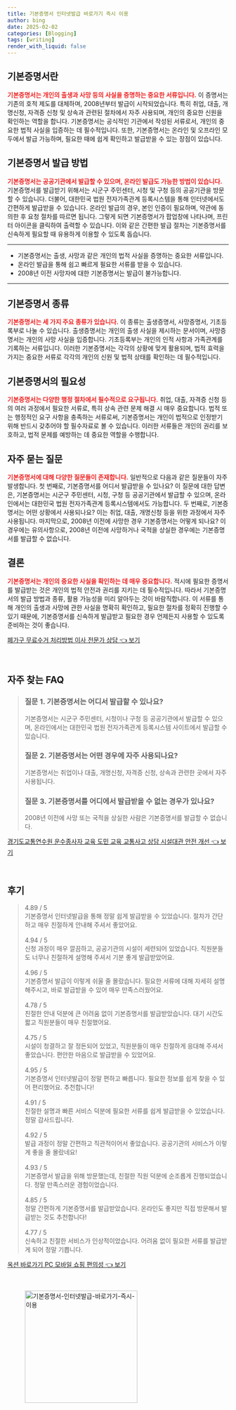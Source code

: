 ```yaml
---
title: 기본증명서 인터넷발급 바로가기 즉시 이용
author: bing
date: 2025-02-02
categories: [Blogging]
tags: [writing]
render_with_liquid: false
---
```



<h2 id='기본증명서란'>기본증명서란</h2>

<p><b><span style="color: #ee2323;">기본증명서는 개인의 출생과 사망 등의 사실을 증명하는 중요한 서류입니다.</span></b> 이 증명서는 기존의 호적 제도를 대체하며, 2008년부터 발급이 시작되었습니다. 특히 취업, 대출, 개명신청, 자격증 신청 및 상속과 관련된 절차에서 자주 사용되며, 개인의 중요한 신원을 확인하는 역할을 합니다. 기본증명서는 공식적인 기관에서 작성된 서류로서, 개인의 중요한 법적 사실을 입증하는 데 필수적입니다. 또한, 기본증명서는 온라인 및 오프라인 모두에서 발급 가능하며, 필요한 때에 쉽게 확인하고 발급받을 수 있는 장점이 있습니다.</p>

<h2 id='기본증명서 발급 방법'>기본증명서 발급 방법</h2>

<p><b><span style="color: #ee2323;">기본증명서는 공공기관에서 발급할 수 있으며, 온라인 발급도 가능한 방법이 있습니다.</span></b> 기본증명서를 발급받기 위해서는 시군구 주민센터, 시청 및 구청 등의 공공기관을 방문할 수 있습니다. 더불어, 대한민국 법원 전자가족관계 등록시스템을 통해 인터넷에서도 간편하게 발급받을 수 있습니다. 온라인 발급의 경우, 본인 인증이 필요하며, 약관에 동의한 후 요청 절차를 따르면 됩니다. 그렇게 되면 기본증명서가 팝업창에 나타나며, 프린터 아이콘을 클릭하여 출력할 수 있습니다. 이와 같은 간편한 발급 절차는 기본증명서를 신속하게 필요할 때 유용하게 이용할 수 있도록 돕습니다.</p>

<hr />

<ul>
    <li>기본증명서는 출생, 사망과 같은 개인의 법적 사실을 증명하는 중요한 서류입니다.</li>
    <li>온라인 발급을 통해 쉽고 빠르게 필요한 서류를 받을 수 있습니다.</li>
    <li>2008년 이전 사망자에 대한 기본증명서는 발급이 불가능합니다.</li>
</ul>

<hr />

<h2 id='기본증명서 종류'>기본증명서 종류</h2>

<p><b><span style="color: #ee2323;">기본증명서는 세 가지 주요 종류가 있습니다.</span></b> 이 종류는 출생증명서, 사망증명서, 기초등록부로 나눌 수 있습니다. 출생증명서는 개인의 출생 사실을 제시하는 문서이며, 사망증명서는 개인의 사망 사실을 입증합니다. 기초등록부는 개인의 인적 사항과 가족관계를 기록하는 서류입니다. 이러한 기본증명서는 각각의 상황에 맞게 활용되며, 법적 효력을 가지는 중요한 서류로 각각의 개인의 신원 및 법적 상태를 확인하는 데 필수적입니다.</p>

<h2 id='기본증명서의 필요성'>기본증명서의 필요성</h2>

<p><b><span style="color: #ee2323;">기본증명서는 다양한 행정 절차에서 필수적으로 요구됩니다.</span></b> 취업, 대출, 자격증 신청 등의 여러 과정에서 필요한 서류로, 특히 상속 관련 문제 해결 시 매우 중요합니다. 법적 또는 행정적인 요구 사항을 충족하는 서류로써, 기본증명서는 개인이 법적으로 인정받기 위해 반드시 갖추어야 할 필수자료로 볼 수 있습니다. 이러한 서류들은 개인의 권리를 보호하고, 법적 문제를 예방하는 데 중요한 역할을 수행합니다.</p>

<h2 id='자주 묻는 질문'>자주 묻는 질문</h2>

<p><b><span style="color: #ee2323;">기본증명서에 대해 다양한 질문들이 존재합니다.</span></b> 일반적으로 다음과 같은 질문들이 자주 발생합니다. 첫 번째로, 기본증명서를 어디서 발급받을 수 있나요? 이 질문에 대한 답변은, 기본증명서는 시군구 주민센터, 시청, 구청 등 공공기관에서 발급할 수 있으며, 온라인에서는 대한민국 법원 전자가족관계 등록시스템에서도 가능합니다. 두 번째로, 기본증명서는 어떤 상황에서 사용되나요? 이는 취업, 대출, 개명신청 등을 위한 과정에서 자주 사용됩니다. 마지막으로, 2008년 이전에 사망한 경우 기본증명서는 어떻게 되나요? 이 경우에는 유의사항으로, 2008년 이전에 사망하거나 국적을 상실한 경우에는 기본증명서를 발급할 수 없습니다.</p>

<h2 id='결론'>결론</h2>

<p><b><span style="color: #ee2323;">기본증명서는 개인의 중요한 사실을 확인하는 데 매우 중요합니다.</span></b> 적시에 필요한 증명서를 발급받는 것은 개인의 법적 안전과 권리를 지키는 데 필수적입니다. 따라서 기본증명서의 발급 방법과 종류, 활용 가능성을 미리 알아두는 것이 바람직합니다. 이 서류를 통해 개인의 출생과 사망에 관한 사실을 명확히 확인하고, 필요한 절차를 정확히 진행할 수 있기 때문에, 기본증명서를 신속하게 발급받고 필요한 경우 언제든지 사용할 수 있도록 준비하는 것이 좋습니다.</p>


<p><a class="click-button" title="폐가구 무료수거 처리방법 이사 전문가 상담" href="https://greenforu.github.io/posts/%ED%8F%90%EA%B0%80%EA%B5%AC-%EB%AC%B4%EB%A3%8C%EC%88%98%EA%B1%B0-%EC%B2%98%EB%A6%AC%EB%B0%A9%EB%B2%95-%EC%9D%B4%EC%82%AC-%EC%A0%84%EB%AC%B8%EA%B0%80-%EC%83%81%EB%8B%B4/" rel="dofollow">폐가구 무료수거 처리방법 이사 전문가 상담 👈 보기</a></p><br>
<h2 id='자주_찾는_FAQ'>자주 찾는 FAQ</h2>
<div itemscope="" itemtype="https://schema.org/FAQPage"> 
<blockquote> 
<div itemscope="" itemprop="mainEntity" itemtype="https://schema.org/Question"> 
<h3 itemprop="name">질문 1. 기본증명서는 어디서 발급할 수 있나요?</h3> 
<div itemscope="" itemprop="acceptedAnswer" itemtype="https://schema.org/Answer"> 
<span itemprop="text"> 
<p>기본증명서는 시군구 주민센터, 시청이나 구청 등 공공기관에서 발급할 수 있으며, 온라인에서는 대한민국 법원 전자가족관계 등록시스템 사이트에서 발급할 수 있습니다.</p> 
</span> 
</div> 
</div> 
<div itemscope="" itemprop="mainEntity" itemtype="https://schema.org/Question"> 
<h3 itemprop="name">질문 2. 기본증명서는 어떤 경우에 자주 사용되나요?</h3> 
<div itemscope="" itemprop="acceptedAnswer" itemtype="https://schema.org/Answer"> 
<span itemprop="text"> 
<p>기본증명서는 취업이나 대출, 개명신청, 자격증 신청, 상속과 관련한 곳에서 자주 사용됩니다.</p> 
</span> 
</div> 
</div> 
<div itemscope="" itemprop="mainEntity" itemtype="https://schema.org/Question"> 
<h3 itemprop="name">질문 3. 기본증명서를 어디에서 발급받을 수 없는 경우가 있나요?</h3> 
<div itemscope="" itemprop="acceptedAnswer" itemtype="https://schema.org/Answer"> 
<span itemprop="text"> 
<p>2008년 이전에 사망 또는 국적을 상실한 사람은 기본증명서를 발급할 수 없습니다.</p> 
</span> 
</div> 
</div> 
</blockquote> 
</div>
<p><a class="click-button" title="경기도교통연수원 운수종사자 교육 도민 교육 교통사고 상담 시설대관 안전 개선" href="https://greenforu.github.io/posts/%EA%B2%BD%EA%B8%B0%EB%8F%84%EA%B5%90%ED%86%B5%EC%97%B0%EC%88%98%EC%9B%90-%EC%9A%B4%EC%88%98%EC%A2%85%EC%82%AC%EC%9E%90-%EA%B5%90%EC%9C%A1-%EB%8F%84%EB%AF%BC-%EA%B5%90%EC%9C%A1-%EA%B5%90%ED%86%B5%EC%82%AC%EA%B3%A0-%EC%83%81%EB%8B%B4-%EC%8B%9C%EC%84%A4%EB%8C%80%EA%B4%80-%EC%95%88%EC%A0%84-%EA%B0%9C%EC%84%A0/" rel="dofollow">경기도교통연수원 운수종사자 교육 도민 교육 교통사고 상담 시설대관 안전 개선 👈 보기</a></p><br>
<h2 id='후기'>후기</h2>
<div itemscope itemtype="https://schema.org/Product">
  <blockquote>
  <div itemprop="review" itemscope itemtype="https://schema.org/Review">
      <div itemprop="reviewRating" itemscope itemtype="https://schema.org/Rating"> <span itemprop="ratingValue">4.89</span> / <span itemprop="bestRating">5</span> </div>
      <span itemprop="reviewBody">기본증명서 인터넷발급을 통해 정말 쉽게 발급받을 수 있었습니다. 절차가 간단하고 매우 친절하게 안내해 주셔서 좋았어요.</span>
  </div>
  <br>
  <div itemprop="review" itemscope itemtype="https://schema.org/Review">
      <div itemprop="reviewRating" itemscope itemtype="https://schema.org/Rating"> <span itemprop="ratingValue">4.94</span> / <span itemprop="bestRating">5</span> </div>
      <span itemprop="reviewBody">신청 과정이 매우 깔끔하고, 공공기관의 시설이 세련되어 있었습니다. 직원분들도 너무나 친절하게 설명해 주셔서 기분 좋게 발급받았어요.</span>
  </div>
  <br>
  <div itemprop="review" itemscope itemtype="https://schema.org/Review">
      <div itemprop="reviewRating" itemscope itemtype="https://schema.org/Rating"> <span itemprop="ratingValue">4.96</span> / <span itemprop="bestRating">5</span> </div>
      <span itemprop="reviewBody">기본증명서 발급이 이렇게 쉬울 줄 몰랐습니다. 필요한 서류에 대해 자세히 설명해주시고, 바로 발급받을 수 있어 매우 만족스러웠어요.</span>
  </div>
  <br>
  <div itemprop="review" itemscope itemtype="https://schema.org/Review">
      <div itemprop="reviewRating" itemscope itemtype="https://schema.org/Rating"> <span itemprop="ratingValue">4.78</span> / <span itemprop="bestRating">5</span> </div>
      <span itemprop="reviewBody">친절한 안내 덕분에 큰 어려움 없이 기본증명서를 발급받았습니다. 대기 시간도 짧고 직원분들이 매우 친절했어요.</span>
  </div>
  <br>
  <div itemprop="review" itemscope itemtype="https://schema.org/Review">
      <div itemprop="reviewRating" itemscope itemtype="https://schema.org/Rating"> <span itemprop="ratingValue">4.75</span> / <span itemprop="bestRating">5</span> </div>
      <span itemprop="reviewBody">시설이 청결하고 잘 정돈되어 있었고, 직원분들이 매우 친절하게 응대해 주셔서 좋았습니다. 편안한 마음으로 발급받을 수 있었어요.</span>
  </div>
  <br>
  <div itemprop="review" itemscope itemtype="https://schema.org/Review">
      <div itemprop="reviewRating" itemscope itemtype="https://schema.org/Rating"> <span itemprop="ratingValue">4.95</span> / <span itemprop="bestRating">5</span> </div>
      <span itemprop="reviewBody">기본증명서 인터넷발급이 정말 편하고 빠릅니다. 필요한 정보를 쉽게 찾을 수 있어 편리했어요. 추천합니다!</span>
  </div>
  <br>
  <div itemprop="review" itemscope itemtype="https://schema.org/Review">
      <div itemprop="reviewRating" itemscope itemtype="https://schema.org/Rating"> <span itemprop="ratingValue">4.91</span> / <span itemprop="bestRating">5</span> </div>
      <span itemprop="reviewBody">친절한 설명과 빠른 서비스 덕분에 필요한 서류를 쉽게 발급받을 수 있었습니다. 정말 감사드립니다.</span>
  </div>
  <br>
  <div itemprop="review" itemscope itemtype="https://schema.org/Review">
      <div itemprop="reviewRating" itemscope itemtype="https://schema.org/Rating"> <span itemprop="ratingValue">4.92</span> / <span itemprop="bestRating">5</span> </div>
      <span itemprop="reviewBody">발급 과정이 정말 간편하고 직관적이어서 좋았습니다. 공공기관의 서비스가 이렇게 좋을 줄 몰랐네요!</span>
  </div>
  <br>
  <div itemprop="review" itemscope itemtype="https://schema.org/Review">
      <div itemprop="reviewRating" itemscope itemtype="https://schema.org/Rating"> <span itemprop="ratingValue">4.93</span> / <span itemprop="bestRating">5</span> </div>
      <span itemprop="reviewBody">기본증명서 발급을 위해 방문했는데, 친절한 직원 덕분에 순조롭게 진행되었습니다. 정말 만족스러운 경험이었습니다.</span>
  </div>
  <br>
  <div itemprop="review" itemscope itemtype="https://schema.org/Review">
      <div itemprop="reviewRating" itemscope itemtype="https://schema.org/Rating"> <span itemprop="ratingValue">4.85</span> / <span itemprop="bestRating">5</span> </div>
      <span itemprop="reviewBody">정말 간편하게 기본증명서를 발급받았습니다. 온라인도 좋지만 직접 방문해서 발급받는 것도 추천합니다!</span>
  </div>
  <br>
  <div itemprop="review" itemscope itemtype="https://schema.org/Review">
      <div itemprop="reviewRating" itemscope itemtype="https://schema.org/Rating"> <span itemprop="ratingValue">4.77</span> / <span itemprop="bestRating">5</span> </div>
      <span itemprop="reviewBody">신속하고 친절한 서비스가 인상적이었습니다. 어려움 없이 필요한 서류를 발급받게 되어 정말 기쁩니다.</span>
  </div>
  </blockquote>
</div>
<p><a class="click-button" title="옥션 바로가기 PC 모바일 쇼핑 편의성" href="https://greenforu.github.io/posts/%EC%98%A5%EC%85%98-%EB%B0%94%EB%A1%9C%EA%B0%80%EA%B8%B0-PC-%EB%AA%A8%EB%B0%94%EC%9D%BC-%EC%87%BC%ED%95%91-%ED%8E%B8%EC%9D%98%EC%84%B1/" rel="dofollow">옥션 바로가기 PC 모바일 쇼핑 편의성 👈 보기</a></p><br>
<figure class="image"><img src="https://greenforu.github.io/assets/img/thumbnail/기본증명서-인터넷발급-바로가기-즉시-이용.webp" alt="기본증명서-인터넷발급-바로가기-즉시-이용" width="256" height="256"></figure>